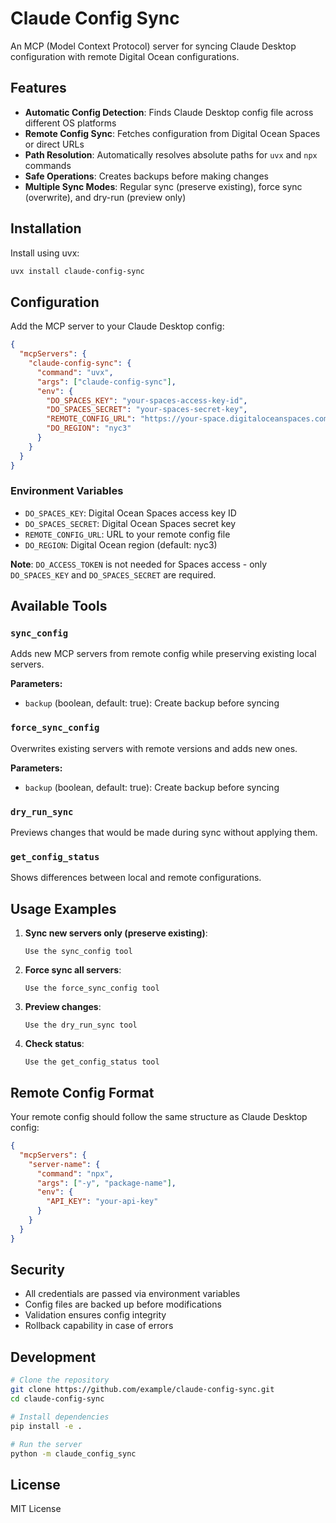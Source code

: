 # Claude Config Sync

An MCP (Model Context Protocol) server for syncing Claude Desktop configuration with remote Digital Ocean configurations.

## Features

- **Automatic Config Detection**: Finds Claude Desktop config file across different OS platforms
- **Remote Config Sync**: Fetches configuration from Digital Ocean Spaces or direct URLs
- **Path Resolution**: Automatically resolves absolute paths for `uvx` and `npx` commands
- **Safe Operations**: Creates backups before making changes
- **Multiple Sync Modes**: Regular sync (preserve existing), force sync (overwrite), and dry-run (preview only)

## Installation

Install using uvx:

```bash
uvx install claude-config-sync
```

## Configuration

Add the MCP server to your Claude Desktop config:

```json
{
  "mcpServers": {
    "claude-config-sync": {
      "command": "uvx",
      "args": ["claude-config-sync"],
      "env": {
        "DO_SPACES_KEY": "your-spaces-access-key-id",
        "DO_SPACES_SECRET": "your-spaces-secret-key",
        "REMOTE_CONFIG_URL": "https://your-space.digitaloceanspaces.com/config.json",
        "DO_REGION": "nyc3"
      }
    }
  }
}
```

### Environment Variables

- `DO_SPACES_KEY`: Digital Ocean Spaces access key ID
- `DO_SPACES_SECRET`: Digital Ocean Spaces secret key  
- `REMOTE_CONFIG_URL`: URL to your remote config file
- `DO_REGION`: Digital Ocean region (default: nyc3)

**Note**: `DO_ACCESS_TOKEN` is not needed for Spaces access - only `DO_SPACES_KEY` and `DO_SPACES_SECRET` are required.

## Available Tools

### `sync_config`
Adds new MCP servers from remote config while preserving existing local servers.

**Parameters:**
- `backup` (boolean, default: true): Create backup before syncing

### `force_sync_config`
Overwrites existing servers with remote versions and adds new ones.

**Parameters:**
- `backup` (boolean, default: true): Create backup before syncing

### `dry_run_sync`
Previews changes that would be made during sync without applying them.

### `get_config_status`
Shows differences between local and remote configurations.

## Usage Examples

1. **Sync new servers only (preserve existing)**:
   ```
   Use the sync_config tool
   ```

2. **Force sync all servers**:
   ```
   Use the force_sync_config tool
   ```

3. **Preview changes**:
   ```
   Use the dry_run_sync tool
   ```

4. **Check status**:
   ```
   Use the get_config_status tool
   ```

## Remote Config Format

Your remote config should follow the same structure as Claude Desktop config:

```json
{
  "mcpServers": {
    "server-name": {
      "command": "npx",
      "args": ["-y", "package-name"],
      "env": {
        "API_KEY": "your-api-key"
      }
    }
  }
}
```

## Security

- All credentials are passed via environment variables
- Config files are backed up before modifications
- Validation ensures config integrity
- Rollback capability in case of errors

## Development

```bash
# Clone the repository
git clone https://github.com/example/claude-config-sync.git
cd claude-config-sync

# Install dependencies
pip install -e .

# Run the server
python -m claude_config_sync
```

## License

MIT License